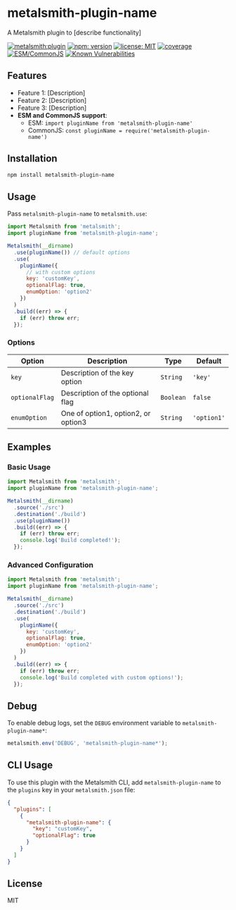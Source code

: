 <!--
TEMPLATE INSTRUCTIONS:
1. Replace "metalsmith-plugin-name" with your actual plugin name throughout this file
2. Replace "[describe functionality]" with a brief description of what your plugin does
3. Update the Features section with actual features
4. Update the Options table with your plugin's actual options
5. Replace placeholder examples with real-world use cases
6. Update all URLs in the badge definitions at the bottom
7. The coverage badge will be automatically updated by GitHub Actions
-->

# metalsmith-plugin-name

A Metalsmith plugin to [describe functionality]

[![metalsmith:plugin][metalsmith-badge]][metalsmith-url]
[![npm: version][npm-badge]][npm-url]
[![license: MIT][license-badge]][license-url]
[![coverage][coverage-badge]][coverage-url]
[![ESM/CommonJS][modules-badge]][npm-url]
[![Known Vulnerabilities](https://snyk.io/test/npm/metalsmith-plugin-name/badge.svg)](https://snyk.io/test/npm/metalsmith-plugin-name)

## Features

- Feature 1: [Description]
- Feature 2: [Description]
- Feature 3: [Description]
- **ESM and CommonJS support**:
  - ESM: `import pluginName from 'metalsmith-plugin-name'`
  - CommonJS: `const pluginName = require('metalsmith-plugin-name')`

## Installation

```bash
npm install metalsmith-plugin-name
```

## Usage

Pass `metalsmith-plugin-name` to `metalsmith.use`:

```js
import Metalsmith from 'metalsmith';
import pluginName from 'metalsmith-plugin-name';

Metalsmith(__dirname)
  .use(pluginName()) // default options
  .use(
    pluginName({
      // with custom options
      key: 'customKey',
      optionalFlag: true,
      enumOption: 'option2'
    })
  )
  .build((err) => {
    if (err) throw err;
  });
```

### Options

| Option         | Description                         | Type      | Default     |
| -------------- | ----------------------------------- | --------- | ----------- |
| `key`          | Description of the key option       | `String`  | `'key'`     |
| `optionalFlag` | Description of the optional flag    | `Boolean` | `false`     |
| `enumOption`   | One of option1, option2, or option3 | `String`  | `'option1'` |

## Examples

### Basic Usage

```js
import Metalsmith from 'metalsmith';
import pluginName from 'metalsmith-plugin-name';

Metalsmith(__dirname)
  .source('./src')
  .destination('./build')
  .use(pluginName())
  .build((err) => {
    if (err) throw err;
    console.log('Build completed!');
  });
```

### Advanced Configuration

```js
import Metalsmith from 'metalsmith';
import pluginName from 'metalsmith-plugin-name';

Metalsmith(__dirname)
  .source('./src')
  .destination('./build')
  .use(
    pluginName({
      key: 'customKey',
      optionalFlag: true,
      enumOption: 'option2'
    })
  )
  .build((err) => {
    if (err) throw err;
    console.log('Build completed with custom options!');
  });
```

## Debug

To enable debug logs, set the `DEBUG` environment variable to `metalsmith-plugin-name*`:

```javascript
metalsmith.env('DEBUG', 'metalsmith-plugin-name*');
```

## CLI Usage

To use this plugin with the Metalsmith CLI, add `metalsmith-plugin-name` to the `plugins` key in your `metalsmith.json` file:

```json
{
  "plugins": [
    {
      "metalsmith-plugin-name": {
        "key": "customKey",
        "optionalFlag": true
      }
    }
  ]
}
```

## License

MIT

[npm-badge]: https://img.shields.io/npm/v/metalsmith-plugin-name.svg
[npm-url]: https://www.npmjs.com/package/metalsmith-plugin-name
[metalsmith-badge]: https://img.shields.io/badge/metalsmith-plugin-green.svg?longCache=true
[metalsmith-url]: https://metalsmith.io
[license-badge]: https://img.shields.io/github/license/wernerglinka/metalsmith-plugin-name
[license-url]: LICENSE
[coverage-badge]: https://img.shields.io/badge/test%20coverage-95%25-brightgreen
[coverage-url]: #test-coverage
[modules-badge]: https://img.shields.io/badge/modules-ESM%2FCJS-blue
